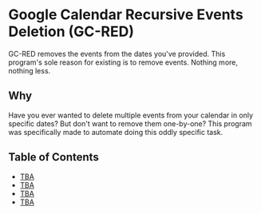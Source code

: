 # Google Calendar Recursive Events Deletion (GC-RED)

GC-RED removes the events from the dates you've provided.
This program's sole reason for existing is to remove events.
Nothing more, nothing less.

## Why

Have you ever wanted to delete multiple events from
your calendar in only specific dates? But don't want to
remove them one-by-one? This program was specifically made to
automate doing this oddly specific task.

## Table of Contents

- [TBA](TBA)
- [TBA](TBA)
- [TBA](TBA)
- [TBA](TBA)
